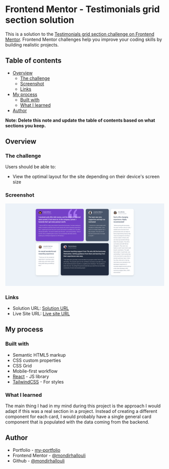 # Frontend Mentor - Testimonials grid section solution

This is a solution to the [Testimonials grid section challenge on Frontend Mentor](https://www.frontendmentor.io/challenges/testimonials-grid-section-Nnw6J7Un7). Frontend Mentor challenges help you improve your coding skills by building realistic projects. 

## Table of contents

- [Overview](#overview)
  - [The challenge](#the-challenge)
  - [Screenshot](#screenshot)
  - [Links](#links)
- [My process](#my-process)
  - [Built with](#built-with)
  - [What I learned](#what-i-learned)
- [Author](#author)

**Note: Delete this note and update the table of contents based on what sections you keep.**

## Overview

### The challenge

Users should be able to:

- View the optimal layout for the site depending on their device's screen size

### Screenshot

![](./screenshot.png)

### Links

- Solution URL: [Solution URL](https://github.com/mondirhallouli/testimonial-grid-fem)
- Live Site URL: [Live site URL](https://testimonial-grid-fem.pages.dev/)

## My process

### Built with

- Semantic HTML5 markup
- CSS custom properties
- CSS Grid
- Mobile-first workflow
- [React](https://react.dev/) - JS library
- [TailwindCSS](https://tailwindcss.com/) - For styles

### What I learned

The main thing I had in my mind during this project is the approach I would adapt if this was a real section in a project. Instead of creating a different component for each card, I would probably have a single general card component that is populated with the data coming from the backend.

## Author

- Portfolio - [my-portfolio](https://www.mh-portfolio.pages.dev/)
- Frontend Mentor - [@mondirhallouli](https://www.frontendmentor.io/profile/mondirhallouli)
- Github - [@mondirhallouli](https://www.github.com/mondirhallouli)
